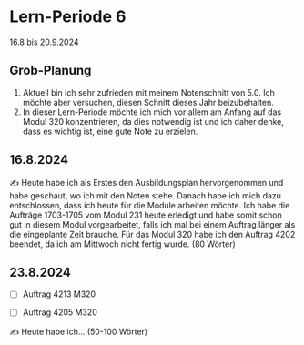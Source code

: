 # Lern-Periode 6

16.8 bis 20.9.2024

## Grob-Planung

1. Aktuell bin ich sehr zufrieden mit meinem Notenschnitt von 5.0. Ich möchte aber versuchen, diesen Schnitt dieses Jahr beizubehalten.
2. In dieser Lern-Periode möchte ich mich vor allem am Anfang auf das Modul 320 konzentrieren, da dies notwendig ist und ich daher denke, dass es wichtig ist, eine gute Note zu erzielen.

## 16.8.2024

✍️ Heute habe ich als Erstes den Ausbildungsplan hervorgenommen und habe geschaut, wo ich mit den Noten stehe. Danach habe ich mich dazu entschlossen, dass ich heute für die Module arbeiten möchte. Ich habe die Aufträge 1703-1705 vom Modul 231 heute erledigt und habe somit schon gut in diesem Modul vorgearbeitet, falls ich mal bei einem Auftrag länger als die eingeplante Zeit brauche. Für das Modul 320 habe ich den Auftrag 4202 beendet, da ich am Mittwoch nicht fertig wurde. (80 Wörter)

## 23.8.2024

- [ ] Auftrag 4213 M320
- [ ] Auftrag 4205 M320
      


✍️ Heute habe ich... (50-100 Wörter)





